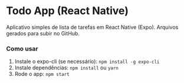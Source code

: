# Todo App (React Native)

Aplicativo simples de lista de tarefas em React Native (Expo).
Arquivos gerados para subir no GitHub.

### Como usar
1. Instale o expo-cli (se necessário): `npm install -g expo-cli`
2. Instale dependências: `npm install` ou `yarn`
3. Rode o app: `npm start`